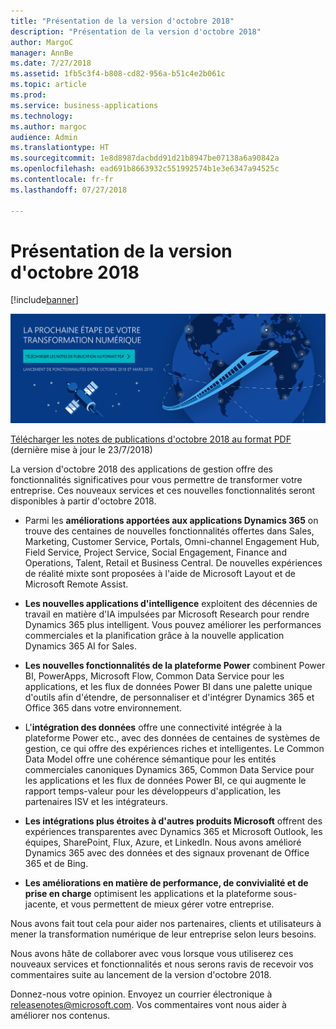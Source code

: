 ```yaml
---
title: "Présentation de la version d'octobre 2018"
description: "Présentation de la version d'octobre 2018"
author: MargoC
manager: AnnBe
ms.date: 7/27/2018
ms.assetid: 1fb5c3f4-b808-cd82-956a-b51c4e2b061c
ms.topic: article
ms.prod: 
ms.service: business-applications
ms.technology: 
ms.author: margoc
audience: Admin
ms.translationtype: HT
ms.sourcegitcommit: 1e8d8987dacbdd91d21b8947be07138a6a90842a
ms.openlocfilehash: ead691b8663932c551992574b1e3e6347a94525c
ms.contentlocale: fr-fr
ms.lasthandoff: 07/27/2018

---
```


# <a name="october-18-release-overview"></a>Présentation de la version d'octobre 2018

[!include[banner](../includes/banner.md)]

[![Toile de fond de l'image 1](../media/Landing-page-image-october2018.png)](https://go.microsoft.com/fwlink/?linkid=2005971&clcid=0x40c)

[Télécharger les notes de publications d'octobre 2018 au format PDF](https://go.microsoft.com/fwlink/?linkid=2005971&clcid=0x40c) (dernière mise à jour le 23/7/2018)

La version d'octobre 2018 des applications de gestion offre des fonctionnalités significatives pour vous permettre de transformer votre entreprise. Ces nouveaux services et ces nouvelles fonctionnalités seront disponibles à partir d'octobre 2018.

- Parmi les **améliorations apportées aux applications Dynamics 365** on trouve des centaines de nouvelles fonctionnalités offertes dans Sales, Marketing, Customer Service, Portals, Omni-channel Engagement Hub, Field Service, Project Service, Social Engagement, Finance and Operations, Talent, Retail et Business Central. De nouvelles expériences de réalité mixte sont proposées à l'aide de Microsoft Layout et de Microsoft Remote Assist.

- **Les nouvelles applications d'intelligence** exploitent des décennies de travail en matière d'IA impulsées par Microsoft Research pour rendre Dynamics 365 plus intelligent. Vous pouvez améliorer les performances commerciales et la planification grâce à la nouvelle application Dynamics 365 AI for Sales. 

- **Les nouvelles fonctionnalités de la plateforme Power** combinent Power BI, PowerApps, Microsoft Flow, Common Data Service pour les applications, et les flux de données Power BI dans une palette unique d'outils afin d'étendre, de personnaliser et d'intégrer Dynamics 365 et Office 365 dans votre environnement. 

- L'**intégration des données** offre une connectivité intégrée à la plateforme Power etc., avec des données de centaines de systèmes de gestion, ce qui offre des expériences riches et intelligentes. Le Common Data Model offre une cohérence sémantique pour les entités commerciales canoniques Dynamics 365, Common Data Service pour les applications et les flux de données Power BI, ce qui augmente le rapport temps-valeur pour les développeurs d'application, les partenaires ISV et les intégrateurs.

- **Les intégrations plus étroites à d'autres produits Microsoft** offrent des expériences transparentes avec Dynamics 365 et Microsoft Outlook, les équipes, SharePoint, Flux, Azure, et LinkedIn. Nous avons amélioré Dynamics 365 avec des données et des signaux provenant de Office 365 et de Bing.

- **Les améliorations en matière de performance, de convivialité et de prise en charge** optimisent les applications et la plateforme sous-jacente, et vous permettent de mieux gérer votre entreprise.

Nous avons fait tout cela pour aider nos partenaires, clients et utilisateurs à mener la transformation numérique de leur entreprise selon leurs besoins.

Nous avons hâte de collaborer avec vous lorsque vous utiliserez ces nouveaux services et fonctionnalités et nous serons ravis de recevoir vos commentaires suite au lancement de la version d'octobre 2018.

Donnez-nous votre opinion. Envoyez un courrier électronique à <a href="mailto:releasenotes@microsoft.com">releasenotes@microsoft.com</a>. Vos commentaires vont nous aider à améliorer nos contenus.


